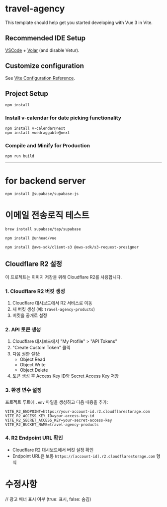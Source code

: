 # travel-agency

This template should help get you started developing with Vue 3 in Vite.

## Recommended IDE Setup

[VSCode](https://code.visualstudio.com/) + [Volar](https://marketplace.visualstudio.com/items?itemName=Vue.volar) (and disable Vetur).

## Customize configuration

See [Vite Configuration Reference](https://vite.dev/config/).

## Project Setup

```sh
npm install
```

### Install v-calendar for date picking functionality

```sh
npm install v-calendar@next
npm install vuedraggable@next
```

### Compile and Minify for Production

```sh
npm run build
```

-------------------------------------------------------------------
# for backend server
```sh
npm install @supabase/supabase-js
```

# 이메일 전송로직 테스트
```sh
brew install supabase/tap/supabase
```

```sh
npm install @unhead/vue
```

```sh
npm install @aws-sdk/client-s3 @aws-sdk/s3-request-presigner
```

## Cloudflare R2 설정

이 프로젝트는 이미지 저장을 위해 Cloudflare R2를 사용합니다.

### 1. Cloudflare R2 버킷 생성
1. Cloudflare 대시보드에서 R2 서비스로 이동
2. 새 버킷 생성 (예: `travel-agency-products`)
3. 버킷을 공개로 설정

### 2. API 토큰 생성
1. Cloudflare 대시보드에서 "My Profile" > "API Tokens"
2. "Create Custom Token" 클릭
3. 다음 권한 설정:
   - Object Read
   - Object Write
   - Object Delete
4. 토큰 생성 후 Access Key ID와 Secret Access Key 저장

### 3. 환경 변수 설정
프로젝트 루트에 `.env` 파일을 생성하고 다음 내용을 추가:

```env
VITE_R2_ENDPOINT=https://your-account-id.r2.cloudflarestorage.com
VITE_R2_ACCESS_KEY_ID=your-access-key-id
VITE_R2_SECRET_ACCESS_KEY=your-secret-access-key
VITE_R2_BUCKET_NAME=travel-agency-products
```

### 4. R2 Endpoint URL 확인
- Cloudflare R2 대시보드에서 버킷 설정 확인
- Endpoint URL은 보통 `https://[account-id].r2.cloudflarestorage.com` 형식

# 수정사항
// 광고 배너 표시 여부 (true: 표시, false: 숨김)
